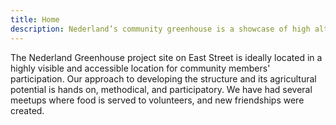 ```yaml
---
title: Home
description: Nederland’s community greenhouse is a showcase of high altitude food sovereignty. The structure is made from reclaimed and locally sourced materials such as pavement rubble from Boulder and timber frames sourced from a local fire mitigation site. The heating mechanism is a heat transfer system, an off grid technology made with solar collectors, thermostat sensors, steel drums and radiant floor pipes. Once we reach our fundraising goals, this will be a repeatable off grid four season greenhouse that folks can build in other locations for greater food sovereignty. Check back here to learn about the greenhouse construction plans to build your own, get involved with upcoming fundraisers and action days and for free resources on alpine gardening.
---
```

The Nederland Greenhouse project site on East Street is ideally located in a highly visible and accessible location for community members' participation.  Our approach to  developing the structure and its agricultural potential is hands on, methodical, and participatory. We have had several meetups where food is served to volunteers, and new friendships were created.
